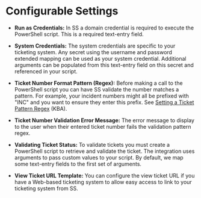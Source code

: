 [title]: # (Configurable Settings)
[tags]: # (PowerShell,Ticket System)
[priority]: # (40)

# Configurable Settings

- **Run as Credentials:** In SS a domain credential is required to execute the PowerShell script. This is a required text-entry field.

- **System Credentials:** The system credentials are specific to your ticketing system. Any secret using the username and password extended mapping can be used as your system credential. Additional arguments can be populated from this text-entry field on this secret and referenced in your script.

- **Ticket Number Format Pattern (Regex):** Before making a call to the PowerShell script you can have SS validate the number matches a pattern. For example, your incident numbers might all be prefixed with "INC" and you want to ensure they enter this prefix. See [Setting a Ticket Pattern Regex](https://updates.thycotic.net/links.ashx?TicketPatternExplanation) (KBA).

- **Ticket Number Validation Error Message:** The error message to display to the user when their entered ticket number fails the validation pattern regex.

- **Validating Ticket Status:** To validate tickets you must create a PowerShell script to retrieve and validate the ticket. The integration uses arguments to pass custom values to your script. By default, we map some text-entry fields to the first set of arguments.

- **View Ticket URL Template:** You can configure the view ticket URL if you have a Web-based ticketing system to allow easy access to link to your ticketing system from SS.
